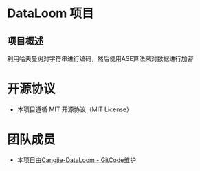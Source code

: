# DataLoom 项目

## 项目概述

利用哈夫曼树对字符串进行编码，然后使用ASE算法来对数据进行加密

# 开源协议

+ 本项目遵循 MIT 开源协议（MIT License）

# 团队成员

+ 本项目由[Cangjie-DataLoom - GitCode](https://gitcode.com/Cangjie-DataLoom)维护





